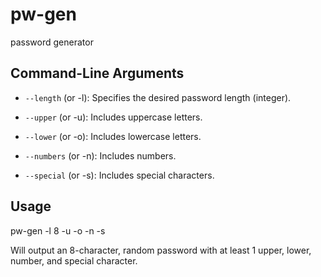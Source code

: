 # pw-gen
password generator

## Command-Line Arguments

- `--length` (or -l): Specifies the desired password length (integer).

- `--upper` (or -u): Includes uppercase letters.

- `--lower` (or -o): Includes lowercase letters.

- `--numbers` (or -n): Includes numbers.

- `--special` (or -s): Includes special characters.

## Usage

pw-gen -l 8 -u -o -n -s

Will output an 8-character, random password with at least 1 upper, lower, number, and special character.